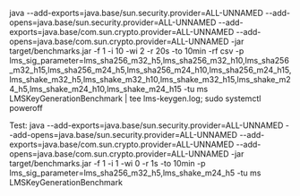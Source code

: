 java --add-exports=java.base/sun.security.provider=ALL-UNNAMED --add-opens=java.base/sun.security.provider=ALL-UNNAMED --add-exports=java.base/com.sun.crypto.provider=ALL-UNNAMED --add-opens=java.base/com.sun.crypto.provider=ALL-UNNAMED -jar target/benchmarks.jar -f 1 -i 10 -wi 2 -r 20s -to 10min -rf csv -p lms_sig_parameter=lms_sha256_m32_h5,lms_sha256_m32_h10,lms_sha256_m32_h15,lms_sha256_m24_h5,lms_sha256_m24_h10,lms_sha256_m24_h15,lms_shake_m32_h5,lms_shake_m32_h10,lms_shake_m32_h15,lms_shake_m24_h5,lms_shake_m24_h10,lms_shake_m24_h15 -tu ms LMSKeyGenerationBenchmark | tee lms-keygen.log; sudo systemctl poweroff


Test:
java --add-exports=java.base/sun.security.provider=ALL-UNNAMED --add-opens=java.base/sun.security.provider=ALL-UNNAMED --add-exports=java.base/com.sun.crypto.provider=ALL-UNNAMED --add-opens=java.base/com.sun.crypto.provider=ALL-UNNAMED -jar target/benchmarks.jar -f 1 -i 1 -wi 0 -r 1s -to 10min -p lms_sig_parameter=lms_sha256_m32_h5,lms_shake_m24_h5 -tu ms LMSKeyGenerationBenchmark
